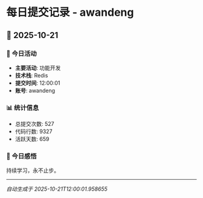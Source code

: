 # 每日提交记录 - awandeng

## 📅 2025-10-21

### 🎯 今日活动
- **主要活动**: 功能开发
- **技术栈**: Redis
- **提交时间**: 12:00:01
- **账号**: awandeng

### 📊 统计信息
- 总提交次数: 527
- 代码行数: 9327
- 活跃天数: 659

### 💭 今日感悟
持续学习，永不止步。

---
*自动生成于 2025-10-21T12:00:01.958655*
